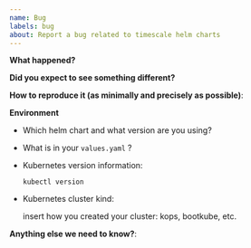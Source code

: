 ```yaml
---
name: Bug
labels: bug
about: Report a bug related to timescale helm charts
---
```


<!-- Feel free to ask questions on Timescale Slack! -->

**What happened?**


**Did you expect to see something different?**


**How to reproduce it (as minimally and precisely as possible)**:


**Environment**

* Which helm chart and what version are you using?

* What is in your `values.yaml` ?


* Kubernetes version information:

  `kubectl version`

    <!-- Replace the command with its output above -->

* Kubernetes cluster kind:

  insert how you created your cluster: kops, bootkube, etc.

**Anything else we need to know?**:
